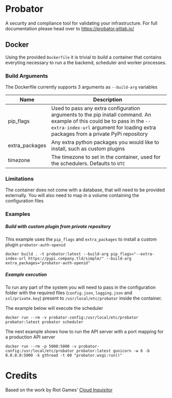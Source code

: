 # Probator

A security and compliance tool for validating your infrastructure. For full documentation please head over to https://probator.gitlab.io/


## Docker

Using the provided `Dockerfile` it is trivial to build a container that contains everyting
necessary to run a the backend, scheduler and worker processes.

### Build Arguments

The Dockerfile currently supports 3 arguments as `--build-arg` variables

| Name | Description |
|------|-------------|
| pip_flags | Used to pass any extra configuration arguments to the pip install command. An example of this could be to pass in the `--extra-index-url` argument for loading extra packages from a private PyPi repository |
| extra_packages | Any extra python packages you would like to install, such as custom plugins |
| timezone | The timezone to set in the container, used for the schedulers. Defaults to `UTC` |


### Limitations

The container does not come with a database, that will need to be provided externally. You
will also need to map in a volume containing the configuration files

### Examples

##### Build with custom plugin from private repository

This example uses the `pip_flags` and `extra_packages` to install a custom plugin `probator-auth-openid`

```
docker build . -t probator:latest --build-arg pip_flags="--extra-index-url https://pypi.company.tld/simple/" --build-arg extra_packages="probator-auth-openid"
```

##### Example execution

To run any part of the system you will need to pass in the configuration folder with the required files (`config.json`, `logging.json` and `ssl/private.key`) present to `/usr/local/etc/probator` inside the container.

The example below will execute the scheduler

```
docker run --rm -v probator-config:/usr/local/etc/probator probator:latest probator scheduler
```

The next example shows how to run the API server with a port mapping for a production API server

```
docker run --rm -p 5000:5000 -v probator-config:/usr/local/etc/probator probator:latest gunicorn -w 6 -b 0.0.0.0:5000 -k gthread -t 60 "probator.wsgi:run()"
```

# Credits

Based on the work by Riot Games' [Cloud Inquisitor](https://github.com/RiotGames/cloud-inquisitor)
